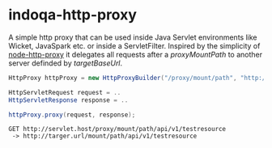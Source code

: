 # indoqa-http-proxy

A simple http proxy that can be used inside Java Servlet environments like Wicket, JavaSpark etc. or inside a ServletFilter. Inspired by the simplicity of [node-http-proxy](https://www.npmjs.com/package/http-proxy) it delegates all requests after a *proxyMountPath* to another server definded by *targetBaseUrl*.

```java
HttpProxy httpProxy = new HttpProxyBuilder("/proxy/mount/path", "http://targer.url/mount/path").build();

HttpServletRequest request = ..
HttpServletResponse response = ..

httpProxy.proxy(request, response);
```

```
GET http://servlet.host/proxy/mount/path/api/v1/testresource 
 -> http://targer.url/mount/path/api/v1/testresource
```


